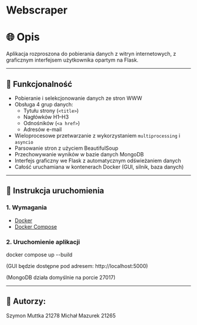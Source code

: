 # Webscraper

# 🌐 Opis

Aplikacja rozproszona do pobierania danych z witryn internetowych, z graficznym interfejsem użytkownika opartym na Flask.

---

## 📌 Funkcjonalność

- Pobieranie i selekcjonowanie danych ze stron WWW
- Obsługa 4 grup danych:
  - Tytułu strony (`<title>`)
  - Nagłówków H1–H3
  - Odnośników (`<a href>`)
  - Adresów e-mail
- Wieloprocesowe przetwarzanie z wykorzystaniem `multiprocessing` i `asyncio`
- Parsowanie stron z użyciem BeautifulSoup
- Przechowywanie wyników w bazie danych MongoDB
- Interfejs graficzny we Flask z automatycznym odświeżaniem danych
- Całość uruchamiana w kontenerach Docker (GUI, silnik, baza danych)

---

## 🚀 Instrukcja uruchomienia

### 1. Wymagania
- [Docker](https://www.docker.com/)
- [Docker Compose](https://docs.docker.com/compose/)

### 2. Uruchomienie aplikacji
docker compose up --build

(GUI będzie dostępne pod adresem: http://localhost:5000)

(MongoDB działa domyślnie na porcie 27017)

---

## 🧠 Autorzy:
Szymon Muttka 21278
Michał Mazurek 21265

